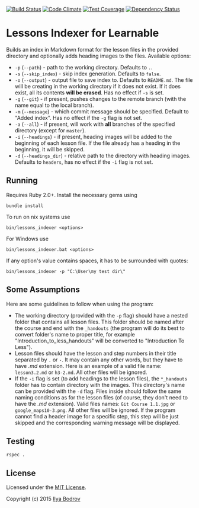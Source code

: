 [![Build Status](https://travis-ci.org/bodrovis/LessonsIndexer.svg?branch=master)](https://travis-ci.org/bodrovis/LessonsIndexer)
[![Code Climate](https://codeclimate.com/github/bodrovis/LessonsIndexer/badges/gpa.svg)](https://codeclimate.com/github/bodrovis/LessonsIndexer)
[![Test Coverage](https://codeclimate.com/github/bodrovis/LessonsIndexer/badges/coverage.svg)](https://codeclimate.com/github/bodrovis/LessonsIndexer/coverage)
[![Dependency Status](https://gemnasium.com/bodrovis/LessonsIndexer.svg)](https://gemnasium.com/bodrovis/LessonsIndexer)
# Lessons Indexer for Learnable

Builds an index in Markdown format for the lesson files in the provided directory and optionally adds heading images to the files. Available options:

* `-p` (`--path`) - path to the working directory. Defaults to `.`.
* `-s` (`--skip_index`) - skip index generation. Defaults to `false`.
* `-o` (`--output`) - output file to save index to. Defaults to `README.md`. The file will be creating in the working
directory if it does not exist. If it does exist, all its contents **will be erased**. Has no effect if `-s` is set.
* `-g` (`--git`) - if present, pushes changes to the remote branch (with the name equal to the local branch).
* `-m` (`--message`) - which commit message should be specified. Default to "Added index". Has no effect if the `-g` flag
is not set.
* `-a` (`--all`) - if present, will work with **all** branches of the specified directory (except for `master`).
* `-i` (`--headings`) - if present, heading images will be added to the beginning of each lesson file. If the file already
has a heading in the beginning, it will be skipped.
* `-d` (`--headings_dir`) - relative path to the directory with heading images.
Defaults to `headers`, has no effect if the `-i` flag is not set.

## Running

Requires Ruby 2.0+. Install the necessary gems using

```
bundle install
```

To run on nix systems use

```
bin/lessons_indexer <options>
```

For Windows use

```
bin/lessons_indexer.bat <options>
```

If any option's value contains spaces, it has to be surrounded with quotes:

```
bin/lessons_indexer -p "C:\User\my test dir\"
```

## Some Assumptions

Here are some guidelines to follow when using the program:

* The working directory (provided with the `-p` flag) should have a nested folder that contains all lesson files. This folder should be named after
the course and end with the `_handouts` (the program will do its best to convert folder's name to proper title, for example "Introduction_to_less_handouts" will
be converted to "Introduction To Less").
* Lesson files should have the lesson and step numbers in their title separated by `.` or `-`. It may contain any other
words, but they have to have *.md* extension. Here is an example of a valid file name: `lesson3.2.md` or `h3-2.md`. All other
files will be ignored.
* If the `-i` flag is set (to add headings to the lesson files), the `*_handouts` folder has to contain directory with the images.
This directory's name can be provided with the `-d` flag. Files inside should follow the same naming conditions as for the lesson
files (of course, they don't need to have the *.md* extension). Valid files names: `Git Course 1.1.jpg` or `google_maps10-3.png`.
All other files will be ignored. If the program cannot find a header image for a specific step,
this step will be just skipped and the corresponding warning message will be displayed.

## Testing

```
rspec .
```

## License

Licensed under the [MIT License](https://github.com/bodrovis/LessonsIndexer/blob/master/LICENSE).

Copyright (c) 2015 [Ilya Bodrov](http://radiant-wind.com)